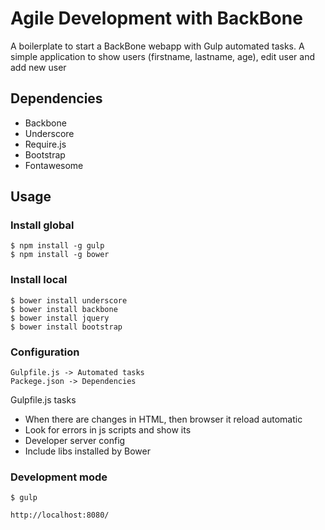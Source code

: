# Agile Development with BackBone

A boilerplate to start a BackBone webapp with Gulp automated tasks.
A simple application to show users (firstname, lastname, age), edit user and add new user

## Dependencies
- Backbone
- Underscore
- Require.js
- Bootstrap
- Fontawesome

## Usage
### Install global
```
$ npm install -g gulp
$ npm install -g bower
```

### Install local
```
$ bower install underscore
$ bower install backbone
$ bower install jquery
$ bower install bootstrap
```
### Configuration
```
Gulpfile.js -> Automated tasks
Packege.json -> Dependencies

```

Gulpfile.js tasks
- When there are changes in HTML, then browser it reload automatic
- Look for errors in js scripts and show its
- Developer server config
- Include libs installed by Bower

### Development mode
```
$ gulp

http://localhost:8080/
```



